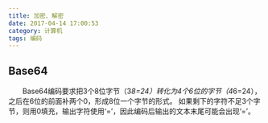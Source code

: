 ```yaml
---
title: 加密、解密
date: 2017-04-14 17:00:53
category: 计算机
tags: 编码 
---
```

Base64
---
　　Base64编码要求把3个8位字节（3*8=24）转化为4个6位的字节（4*6=24），之后在6位的前面补两个0，形成8位一个字节的形式。 如果剩下的字符不足3个字节，则用0填充，输出字符使用‘=’，因此编码后输出的文本末尾可能会出现‘=’。
